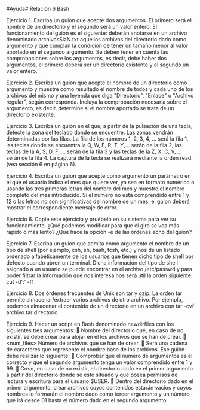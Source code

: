 ﻿#Ayuda#
Relación 6 Bash

Ejercicio 1. Escriba un guion que acepte dos argumentos. El primero será el nombre de un directorio y el segundo
será un valor entero. El funcionamiento del guion es el siguiente: deberán anotarse en un archivo denominado
archivosSizN.txt aquellos archivos del directorio dado como argumento y que cumplan la condición de tener
un tamaño menor al valor aportado en el segundo argumento. Se deben tener en cuenta las comprobaciones sobre
los argumentos, es decir, debe haber dos argumentos, el primero deberá ser un directorio existente y el segundo
un valor entero.

Ejercicio 2. Escriba un guion que acepte el nombre de un directorio como argumento y muestre como resultado el
nombre de todos y cada uno de los archivos del mismo y una leyenda que diga "Directorio", "Enlace" o "Archivo
regular", según corresponda. Incluya la comprobación necesaria sobre el argumento, es decir, determine si el
nombre aportado se trata de un directorio existente.

Ejercicio 3. Escriba un guion en el que, a partir de la pulsación de una tecla, detecte la zona del teclado donde se
encuentre. Las zonas vendrán determinadas por las filas. La fila de los números 1, 2, 3, 4, ... será la fila 1,
las teclas donde se encuentra la Q, W, E, R, T, Y,... serán de la fila 2, las teclas de la A, S, D, F, ...
serán de la fila 3 y las teclas de la Z, X, C, V, ... serán de la fila 4. La captura de la tecla se realizará
mediante la orden read. (vea sección 6 en página 6).

Ejercicio 4. Escriba un guion que acepte como argumento un parámetro en el que el usuario indica el mes que
quiere ver, ya sea en formato numérico o usando las tres primeras letras del nombre del mes y muestre el nombre
completo del mes introducido. Si el número no está comprendido entre 1 y 12 o las letras no son significativas del
nombre de un mes, el guion deberá mostrar el correspondiente mensaje de error.

Ejercicio 6. Copie este ejercicio y pruébelo en su sistema para ver su funcionamiento. ¿Qué podemos modificar
para que el giro se vea más rápido o más lento? ¿Qué hace la opción -e de las órdenes echo del guion?

Ejercicio 7. Escriba un guion que admita como argumento el nombre de un tipo de shell (por ejemplo, csh, sh,
bash, tcsh, etc.) y nos dé un listado ordenado alfabéticamente de los usuarios que tienen dicho tipo de shell por
defecto cuando abren un terminal. Dicha información del tipo de shell asignado a un usuario se puede encontrar en
el archivo /etc/passwd y para poder filtrar la información que nos interesa nos será útil la orden siguiente:
	cut -d':' -f1

Ejercicio 8. Dos órdenes frecuentes de Unix son tar y gzip. La orden tar permite almacenar/extraer varios
archivos de otro archivo. Por ejemplo, podemos almacenar el contenido de un directorio en un archivo con
	tar -cvf archivo.tar directorio

Ejercicio 9. Hacer un script en Bash denominado newdirfiles con los siguientes tres argumentos:
 <dirname> Nombre del directorio que, en caso de no existir, se debe crear para alojar en el los archivos
que se han de crear.
 <num_files> Número de archivos que se han de crear.
 <basefilename> Será una cadena de caracteres que represente el nombre base de los archivos.
Ese guión debe realizar lo siguiente:
 Comprobar que el número de argumentos es el correcto y que el segundo argumento tenga un valor
comprendido entre 1 y 99.
 Crear, en caso de no existir, el directorio dado en el primer argumento a partir del directorio donde se esté
situado y que posea permisos de lectura y escritura para el usuario $USER.
 Dentro del directorio dado en el primer argumento, crear archivos cuyos contenidos estarán vacíos y cuyos
nombres lo formarán el nombre dado como tercer argumento y un número que irá desde 01 hasta el número dado en el segundo argumento